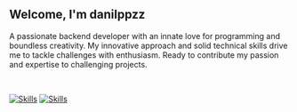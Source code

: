 ## Welcome, I'm danilppzz
A passionate backend developer with an innate love for programming and boundless creativity. My innovative approach and solid technical skills drive me to tackle challenges with enthusiasm. Ready to contribute my passion and expertise to challenging projects.

<br>

[![Skills](https://skillicons.dev/icons?i=html,css,git,ts,tailwind,nodejs,go,cpp,vscode)](https://skillicons.dev/)
[![Skills](https://skillicons.dev/icons?i=html,css,js,git,ts,tailwind,nodejs,go,postgresql,arduino,vscode,bash)](https://skillicons.dev/)
